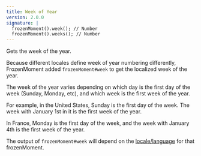 ```yaml
---
title: Week of Year
version: 2.0.0
signature: |
  frozenMoment().week(); // Number
  frozenMoment().weeks(); // Number
---
```



Gets the week of the year.

Because different locales define week of year numbering differently, FrozenMoment added `frozenMoment#week` to get the localized week of the year.

The week of the year varies depending on which day is the first day of the week (Sunday, Monday, etc), and which week is the first week of the year.

For example, in the United States, Sunday is the first day of the week. The week with January 1st in it is the first week of the year.

In France, Monday is the first day of the week, and the week with January 4th is the first week of the year.

The output of `frozenMoment#week` will depend on the [locale/language](#/i18n) for that frozenMoment.
